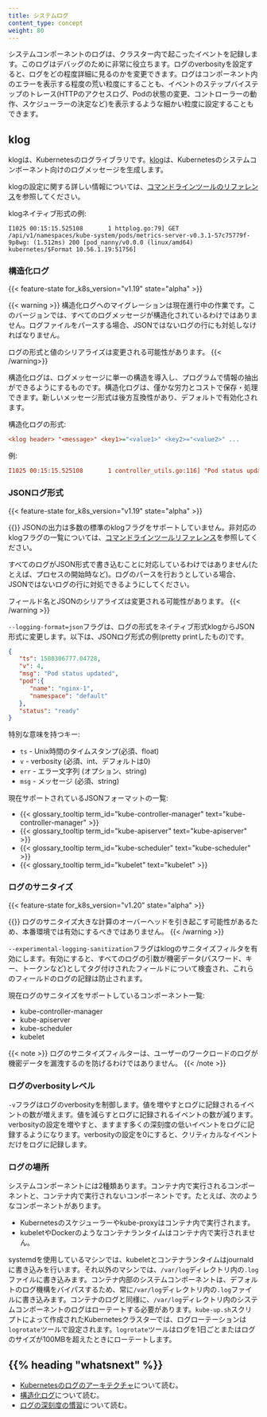```yaml
---
title: システムログ
content_type: concept
weight: 80
---
```


<!-- overview -->

システムコンポーネントのログは、クラスター内で起こったイベントを記録します。このログはデバッグのために非常に役立ちます。ログのverbosityを設定すると、ログをどの程度詳細に見るのかを変更できます。ログはコンポーネント内のエラーを表示する程度の荒い粒度にすることも、イベントのステップバイステップのトレース(HTTPのアクセスログ、Podの状態の変更、コントローラーの動作、スケジューラーの決定など)を表示するような細かい粒度に設定することもできます。

<!-- body -->

## klog

klogは、Kubernetesのログライブラリです。[klog](https://github.com/kubernetes/klog)は、Kubernetesのシステムコンポーネント向けのログメッセージを生成します。

klogの設定に関する詳しい情報については、[コマンドラインツールのリファレンス](/ja/docs/reference/command-line-tools-reference/)を参照してください。

klogネイティブ形式の例:

```
I1025 00:15:15.525108       1 httplog.go:79] GET /api/v1/namespaces/kube-system/pods/metrics-server-v0.3.1-57c75779f-9p8wg: (1.512ms) 200 [pod_nanny/v0.0.0 (linux/amd64) kubernetes/$Format 10.56.1.19:51756]
```

### 構造化ログ

{{< feature-state for_k8s_version="v1.19" state="alpha" >}}

{{< warning >}}
構造化ログへのマイグレーションは現在進行中の作業です。このバージョンでは、すべてのログメッセージが構造化されているわけではありません。ログファイルをパースする場合、JSONではないログの行にも対処しなければなりません。

ログの形式と値のシリアライズは変更される可能性があります。
{{< /warning>}}

構造化ログは、ログメッセージに単一の構造を導入し、プログラムで情報の抽出ができるようにするものです。構造化ログは、僅かな労力とコストで保存・処理できます。新しいメッセージ形式は後方互換性があり、デフォルトで有効化されます。

構造化ログの形式:

```ini
<klog header> "<message>" <key1>="<value1>" <key2>="<value2>" ...
```

例:

```ini
I1025 00:15:15.525108       1 controller_utils.go:116] "Pod status updated" pod="kube-system/kubedns" status="ready"
```


### JSONログ形式

{{< feature-state for_k8s_version="v1.19" state="alpha" >}}

{{<warning >}}
JSONの出力は多数の標準のklogフラグをサポートしていません。非対応のklogフラグの一覧については、[コマンドラインツールリファレンス](/ja/docs/reference/command-line-tools-reference/)を参照してください。

すべてのログがJSON形式で書き込むことに対応しているわけではありません(たとえば、プロセスの開始時など)。ログのパースを行おうとしている場合、JSONではないログの行に対処できるようにしてください。

フィールド名とJSONのシリアライズは変更される可能性があります。
{{< /warning >}}

`--logging-format=json`フラグは、ログの形式をネイティブ形式klogからJSON形式に変更します。以下は、JSONログ形式の例(pretty printしたもの)です。

```json
{
   "ts": 1580306777.04728,
   "v": 4,
   "msg": "Pod status updated",
   "pod":{
      "name": "nginx-1",
      "namespace": "default"
   },
   "status": "ready"
}
```

特別な意味を持つキー:
* `ts` - Unix時間のタイムスタンプ(必須、float)
* `v` - verbosity (必須、int、デフォルトは0)
* `err` - エラー文字列 (オプション、string)
* `msg` - メッセージ (必須、string)

現在サポートされているJSONフォーマットの一覧:
* {{< glossary_tooltip term_id="kube-controller-manager" text="kube-controller-manager" >}}
* {{< glossary_tooltip term_id="kube-apiserver" text="kube-apiserver" >}}
* {{< glossary_tooltip term_id="kube-scheduler" text="kube-scheduler" >}}
* {{< glossary_tooltip term_id="kubelet" text="kubelet" >}}

### ログのサニタイズ

{{< feature-state for_k8s_version="v1.20" state="alpha" >}}

{{<warning >}}
ログのサニタイズ大きな計算のオーバーヘッドを引き起こす可能性があるため、本番環境では有効にするべきではありません。
{{< /warning >}}

`--experimental-logging-sanitization`フラグはklogのサニタイズフィルタを有効にします。有効にすると、すべてのログの引数が機密データ(パスワード、キー、トークンなど)としてタグ付けされたフィールドについて検査され、これらのフィールドのログの記録は防止されます。

現在ログのサニタイズをサポートしているコンポーネント一覧:
* kube-controller-manager
* kube-apiserver
* kube-scheduler
* kubelet

{{< note >}}
ログのサニタイズフィルターは、ユーザーのワークロードのログが機密データを漏洩するのを防げるわけではありません。
{{< /note >}}

### ログのverbosityレベル

`-v`フラグはログのverbosityを制御します。値を増やすとログに記録されるイベントの数が増えます。値を減らすとログに記録されるイベントの数が減ります。verbosityの設定を増やすと、ますます多くの深刻度の低いイベントをログに記録するようになります。verbosityの設定を0にすると、クリティカルなイベントだけをログに記録します。

### ログの場所

システムコンポーネントには2種類あります。コンテナ内で実行されるコンポーネントと、コンテナ内で実行されないコンポーネントです。たとえば、次のようなコンポーネントがあります。

* Kubernetesのスケジューラーやkube-proxyはコンテナ内で実行されます。
* kubeletやDockerのようなコンテナランタイムはコンテナ内で実行されません。

systemdを使用しているマシンでは、kubeletとコンテナランタイムはjournaldに書き込みを行います。それ以外のマシンでは、`/var/log`ディレクトリ内の`.log`ファイルに書き込みます。コンテナ内部のシステムコンポーネントは、デフォルトのログ機構をバイパスするため、常に`/var/log`ディレクトリ内の`.log`ファイルに書き込みます。コンテナのログと同様に、`/var/log`ディレクトリ内のシステムコンポーネントのログはローテートする必要があります。`kube-up.sh`スクリプトによって作成されたKubernetesクラスターでは、ログローテーションは`logrotate`ツールで設定されます。`logrotate`ツールはログを1日ごとまたはログのサイズが100MBを超えたときにローテートします。

## {{% heading "whatsnext" %}}

* [Kubernetesのログのアーキテクチャ](/ja/docs/concepts/cluster-administration/logging/)について読む。
* [構造化ログ](https://github.com/kubernetes/enhancements/tree/master/keps/sig-instrumentation/1602-structured-logging)について読む。
* [ログの深刻度の慣習](https://github.com/kubernetes/community/blob/master/contributors/devel/sig-instrumentation/logging.md)について読む。
